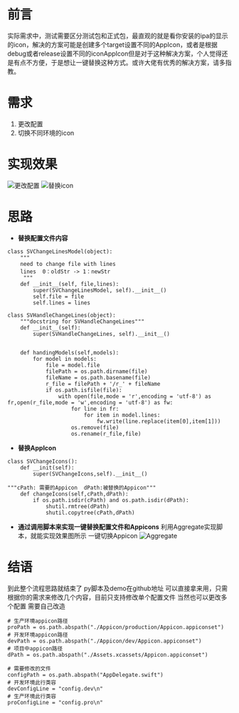 # 前言
实际需求中，测试需要区分测试包和正式包，最直观的就是看你安装的ipa的显示的icon，解决的方案可能是创建多个target设置不同的AppIcon，或者是根据debug或者release设置不同的iconAppIcon但是对于这种解决方案，个人觉得还是有点不方便，于是想让一键替换这种方式。或许大佬有优秀的解决方案，请多指教。
# 需求
1. 更改配置
2. 切换不同环境的icon
# 实现效果
![更改配置](https://upload-images.jianshu.io/upload_images/2608128-fcdce34f38e4687b.gif?imageMogr2/auto-orient/strip)
![替换icon](https://upload-images.jianshu.io/upload_images/2608128-4e947c745ad83487.gif?imageMogr2/auto-orient/strip)
# 思路
- **替换配置文件内容**
```
class SVChangeLinesModel(object):
	"""
	need to change file with lines
	lines  0：oldStr -> 1：newStr
	 """
	def __init__(self, file,lines):
		super(SVChangeLinesModel, self).__init__()
		self.file = file
		self.lines = lines

class SVHandleChangeLines(object):
	"""docstring for SVHandleChangeLines"""
	def __init__(self):
		super(SVHandleChangeLines, self).__init__()

		
	def handingModels(self,models):
		for model in models:
			file = model.file
			filePath = os.path.dirname(file)
			fileName = os.path.basename(file)
			r_file = filePath + '/r_' + fileName
			if os.path.isfile(file):
				with open(file,mode = 'r',encoding = 'utf-8') as fr,open(r_file,mode = 'w',encoding = 'utf-8') as fw:
					for line in fr:
						for item in model.lines:
							fw.write(line.replace(item[0],item[1]))
					os.remove(file)
					os.rename(r_file,file)
```
- **替换AppIcon**
```
class SVChangeIcons():
    def __init(self):
        super(SVChangeIcons,self).__init__()

"""cPath: 需要的Appicon  dPath:被替换的Appicon"""
    def changeIcons(self,cPath,dPath):
    	if os.path.isdir(cPath) and os.path.isdir(dPath):
        	shutil.rmtree(dPath)
        	shutil.copytree(cPath,dPath)
```
- **通过调用脚本来实现一键替换配置文件和Appicons**
利用Aggregate实现脚本，就能实现效果图所示 一键切换Appicon
![Aggregate](https://upload-images.jianshu.io/upload_images/2608128-3a3fb00560383fe1.png?imageMogr2/auto-orient/strip%7CimageView2/2/w/1240)
# 结语
到此整个流程思路就结束了
 py脚本及demo在github地址
可以直接拿来用，只需根据你的需求来修改几个内容，目前只支持修改单个配置文件 当然也可以更改多个配置 需要自己改造
```
# 生产环境appicon路径
proPath = os.path.abspath("./Appicon/production/Appicon.appiconset")
# 开发环境appicon路径
devPath = os.path.abspath("./Appicon/dev/Appicon.appiconset")
# 项目中appicon路径
dPath = os.path.abspath("./Assets.xcassets/Appicon.appiconset")

# 需要修改的文件
configPath = os.path.abspath("AppDelegate.swift")
# 开发环境此行类容
devConfigLine = "config.dev\n"
# 生产环境此行类容
proConfigLine = "config.pro\n"
```



